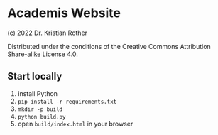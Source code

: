 # Academis Website

(c) 2022 Dr. Kristian Rother

Distributed under the conditions of the Creative Commons Attribution Share-alike License 4.0.


## Start locally

1. install Python
2. `pip install -r requirements.txt`
3. `mkdir -p build`
4. `python build.py`
5. open `build/index.html` in your browser 
